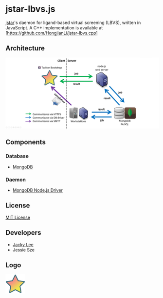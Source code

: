 # jstar-lbvs.js
[jstar]'s daemon for ligand-based virtual screening (LBVS), written in JavaScript.
A C++ implementation is available at [https://github.com/HongjianLi/jstar-lbvs.cpp]

## Architecture
![jstar architecture](https://github.com/HongjianLi/jstar/blob/master/public/architecture.png)

## Components
### Database
* [MongoDB]
### Daemon
* [MongoDB Node.js Driver]

## License
[MIT License]

## Developers
* [Jacky Lee]
* Jessie Sze

## Logo
![jstar logo](https://github.com/HongjianLi/jstar/blob/master/public/logo.svg)

[jstar]: https://github.com/HongjianLi/jstar
[MongoDB]: https://github.com/mongodb/mongo
[MongoDB Node.js Driver]: https://mongodb.github.io/node-mongodb-native
[MIT License]: https://github.com/HongjianLi/jstar-lbvs.js/blob/master/LICENSE
[Jacky Lee]: https://github.com/HongjianLi
